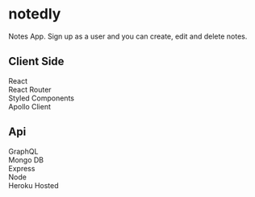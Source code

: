 # notedly
Notes App. Sign up as a user and you can create, edit and delete notes. 

## Client Side
React <br />
React Router <br />
Styled Components <br />
Apollo Client

## Api
GraphQL <br />
Mongo DB <br />
Express <br />
Node <br />
Heroku Hosted
 
